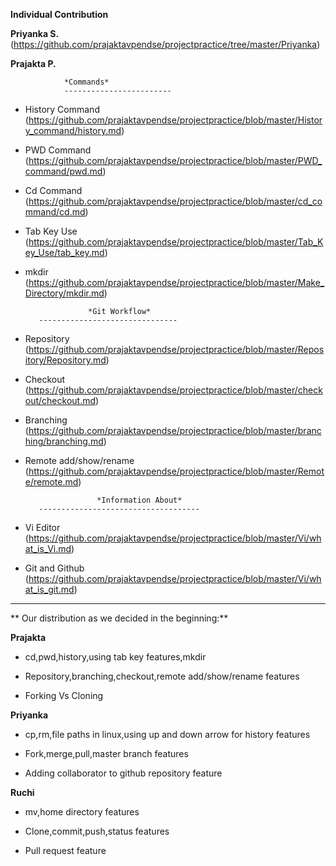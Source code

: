     
**Individual Contribution**


**Priyanka S.** (https://github.com/prajaktavpendse/projectpractice/tree/master/Priyanka)

**Prajakta P.**

                *Commands*
                ------------------------

* History Command (https://github.com/prajaktavpendse/projectpractice/blob/master/History_command/history.md)

* PWD Command (https://github.com/prajaktavpendse/projectpractice/blob/master/PWD_command/pwd.md)

* Cd Command (https://github.com/prajaktavpendse/projectpractice/blob/master/cd_command/cd.md)

* Tab Key Use (https://github.com/prajaktavpendse/projectpractice/blob/master/Tab_Key_Use/tab_key.md)

* mkdir (https://github.com/prajaktavpendse/projectpractice/blob/master/Make_Directory/mkdir.md)


                    *Git Workflow*
         -------------------------------

* Repository (https://github.com/prajaktavpendse/projectpractice/blob/master/Repository/Repository.md)

* Checkout (https://github.com/prajaktavpendse/projectpractice/blob/master/checkout/checkout.md)

* Branching (https://github.com/prajaktavpendse/projectpractice/blob/master/branching/branching.md)

* Remote add/show/rename (https://github.com/prajaktavpendse/projectpractice/blob/master/Remote/remote.md)


                      *Information About*
         ------------------------------------
* Vi Editor (https://github.com/prajaktavpendse/projectpractice/blob/master/Vi/what_is_Vi.md)

* Git and Github (https://github.com/prajaktavpendse/projectpractice/blob/master/Vi/what_is_git.md)

-------------------------------------------------------------------------------------------------

** Our distribution as we decided in the beginning:**

**Prajakta**

 * cd,pwd,history,using tab key features,mkdir

 * Repository,branching,checkout,remote add/show/rename features

 * Forking Vs Cloning 

**Priyanka**

 * cp,rm,file paths in linux,using up and down arrow for history features

 * Fork,merge,pull,master branch features

 * Adding collaborator to github repository feature

 **Ruchi**

 * mv,home directory features

 * Clone,commit,push,status features

 * Pull request feature